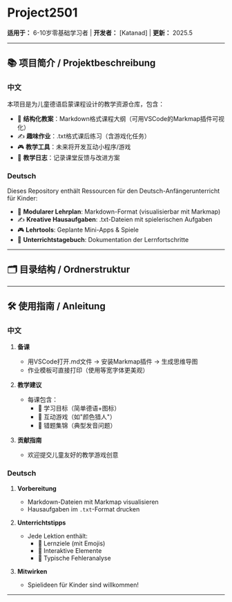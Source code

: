 # Project2501

**适用于：** 6-10岁零基础学习者 | **开发者：** [Katanad] | **更新：** 2025.5

---

## 📚 项目简介 / Projektbeschreibung

### 中文  
本项目是为儿童德语启蒙课程设计的教学资源仓库，包含：
- 📖 **结构化教案**：Markdown格式课程大纲（可用VSCode的Markmap插件可视化）
- ✍️ **趣味作业**：.txt格式课后练习（含游戏化任务）
- 🎮 **教学工具**：未来将开发互动小程序/游戏
- 📅 **教学日志**：记录课堂反馈与改进方案

### Deutsch  
Dieses Repository enthält Ressourcen für den Deutsch-Anfängerunterricht für Kinder:
- 📖 **Modularer Lehrplan**: Markdown-Format (visualisierbar mit Markmap)
- ✍️ **Kreative Hausaufgaben**: .txt-Dateien mit spielerischen Aufgaben
- 🎮 **Lehrtools**: Geplante Mini-Apps & Spiele
- 📅 **Unterrichtstagebuch**: Dokumentation der Lernfortschritte

---

## 🗂 目录结构 / Ordnerstruktur



---

## 🛠 使用指南 / Anleitung

### 中文  
1. **备课**  
   - 用VSCode打开.md文件 → 安装Markmap插件 → 生成思维导图  
   - 作业模板可直接打印（使用等宽字体更美观）

2. **教学建议**  
   - 每课包含：  
     - 🎯 学习目标（简单德语+图标）  
     - 🎲 互动游戏（如"颜色猎人"）  
     - 📝 错题集锦（典型发音问题）

3. **贡献指南**  
   - 欢迎提交儿童友好的教学游戏创意

### Deutsch  
1. **Vorbereitung**  
   - Markdown-Dateien mit Markmap visualisieren  
   - Hausaufgaben im `.txt`-Format drucken

2. **Unterrichtstipps**  
   - Jede Lektion enthält:  
     - 🎯 Lernziele (mit Emojis)  
     - 🎲 Interaktive Elemente  
     - 📝 Typische Fehleranalyse

3. **Mitwirken**  
   - Spielideen für Kinder sind willkommen!

---

